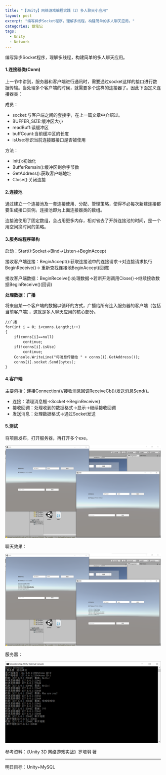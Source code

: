 ```yaml
---
title: "【Unity】网络游戏编程实践（2）多人聊天小应用"
layout: post
excerpt: "编写异步Socket程序，理解多线程，构建简单的多人聊天应用。"
categories: 做笔记
tags:
  - Unity
  - Network
---
```


编写异步Socket程序，理解多线程，构建简单的多人聊天应用。

#### 1.连接器类(Conn)

上一节中讲到，服务器和客户端进行通讯时，需要通过socket这样的接口进行数据传输。当处理多个客户端的时候，就需要多个这样的连接器了。因此下面定义连接器类：

成员：

- socket:与客户端之间的套接字，在上一篇文章中介绍过。
- BUFFER_SIZE:缓冲区大小
- readBuff:读缓冲区
- buffCount:当前缓冲区的长度
- isUse:标识当前连接器接口是否被使用

方法：

- Init():初始化
- BufferRemain():缓冲区剩余字节数
- GetAddress():获取客户端地址
- Close():关闭连接

#### 2.连接池

通过建立一个连接池及一套连接使用、分配、管理策略，使得不必每次新建连接都要生成接口实例。连接池即为上面连接器类的数组。

连接池使用了固定数组，会占用更多内存，相对省去了开辟连接池的时间，是一个用空间换时间的策略。

#### 3.服务端程序架构

启动：Start():Socket->Bind->Listen->BeginAccept

接收客户端连接：BeginAccept():获取连接池中的连接请求->对连接请求执行BeginReceive()-> 重新查找连接池BeginAccept(回调)

接收客户端数据：BeginReceive():处理数据->若断开则调用Close()->继续接收数据BeginReceive()(回调)

**处理数据：广播**

将来自某一个客户端的数据以循环的方式，广播给所有连入服务器的客户端（包括当前客户端），这就是多人聊天应用的核心部分。

```
//广播
for(int i = 0; i<conns.Length;i++)
{
	if(conns[i]==null)
		continue;
	if(!conns[i].isUse)
		continue;
	Console.WriteLine("将消息传播给 " + conns[i].GetAddress());
	conns[i].socket.Send(bytes);
}
```

#### 4.客户端

主要包括：连接Connection()/接收消息回调ReceiveCb()/发送消息Send()。

- 连接：清理消息框->Socket->BeginReceive()
- 接收回调：处理收到的数据格式->显示->继续接收回调
- 发送消息：处理数据格式->通过Socket发送

#### 5.测试

将项目发布，打开服务器，再打开多个exe。

![img](https://github.com/HusterHope/blogimage/raw/master/2-1.png)

聊天效果：

![img](https://github.com/HusterHope/blogimage/raw/master/2-2.png)

服务器：

![img](https://github.com/HusterHope/blogimage/raw/master/2-3.png)

参考资料：《Unity 3D 网络游戏实战》罗培羽 著

------

明日目标：Unity+MySQL